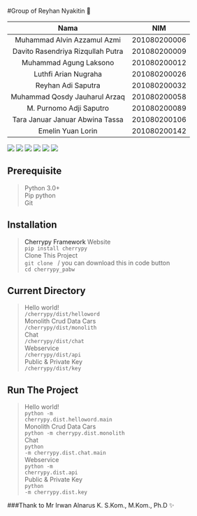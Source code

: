 #Group of Reyhan Nyakitin 🥵

|  Nama | NIM  |
| :------------: | :------------: |
| Muhammad Alvin Azzamul Azmi  |  201080200006 |
| Davito Rasendriya Rizqullah Putra  |  201080200009 |
| Muhammad Agung Laksono  |  201080200012 |
| Luthfi Arian Nugraha  |  201080200026 |
| Reyhan Adi Saputra  |  201080200032 |
| Muhammad Qosdy Jauharul Arzaq  |  201080200058 |
| M. Purnomo Adji Saputro  |  201080200089 |
| Tara Januar Januar Abwina Tassa  |  201080200106 |
| Emelin Yuan Lorin  |  201080200142 |

![](https://img.shields.io/github/stars/pandao/editor.md.svg) ![](https://img.shields.io/github/forks/pandao/editor.md.svg) ![](https://img.shields.io/github/tag/pandao/editor.md.svg) ![](https://img.shields.io/github/release/pandao/editor.md.svg) ![](https://img.shields.io/github/issues/pandao/editor.md.svg) ![](https://img.shields.io/bower/v/editor.md.svg)

## Prerequisite
> Python 3.0+ <br>
> Pip python <br>
> Git <br>

## Installation
> <a herf="https://docs.cherrypy.dev/en/latest/">Cherrypy Framework</a> Website <br>
<code>pip install cherrypy</code><br>
> Clone This Project<br>
<code>git clone </code> / you can download this in code button<br>
<code>cd cherrypy_pabw</code><br>

## Current Directory
>Hello world!<br>
<code>/cherrypy/dist/helloword</code><br>
>Monolith Crud Data Cars<br>
<code>/cherrypy/dist/monolith</code><br>
>Chat<br>
<code>/cherrypy/dist/chat</code><br>
>Webservice<br>
<code>/cherrypy/dist/api</code><br>
>Public & Private Key<br>
<code>/cherrypy/dist/key</code><br>

## Run The Project
>Hello world!<br>
<code>python -m cherrypy.dist.helloword.main</code><br>
>Monolith Crud Data Cars<br>
<code>python -m cherrypy.dist.monolith</code><br>
>Chat<br>
<code>python -m cherrypy.dist.chat.main</code><br>
>Webservice<br>
<code>python -m cherrypy.dist.api</code><br>
>Public & Private Key<br>
<code>python -m cherrypy.dist.key</code><br>

###Thank to Mr Irwan Alnarus K. S.Kom., M.Kom., Ph.D ✨
